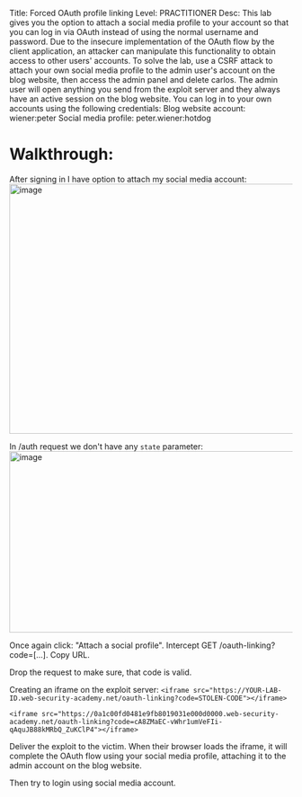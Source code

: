 Title: Forced OAuth profile linking
Level: PRACTITIONER
Desc:  This lab gives you the option to attach a social media profile to your account so that you can log in via OAuth instead of using the normal username and password. Due to the insecure implementation of the OAuth flow by the client application, an attacker can manipulate this functionality to obtain access to other users' accounts.
To solve the lab, use a CSRF attack to attach your own social media profile to the admin user's account on the blog website, then access the admin panel and delete carlos.
The admin user will open anything you send from the exploit server and they always have an active session on the blog website.
You can log in to your own accounts using the following credentials:
    Blog website account: wiener:peter
    Social media profile: peter.wiener:hotdog

# Walkthrough:

After signing in I have option to attach my social media account:
<img width="642" height="445" alt="image" src="https://github.com/user-attachments/assets/0f9b7344-03e6-454f-b9ae-b088b5b14c2e" />


In /auth request we don't have any `state` parameter:
<img width="954" height="323" alt="image" src="https://github.com/user-attachments/assets/56c18142-effb-4769-afb8-1d46294dd748" />


Once again click: "Attach a social profile".
Intercept GET /oauth-linking?code=[...]. Copy URL.

Drop the request to make sure, that code is valid.

Creating an iframe on the exploit server: `<iframe src="https://YOUR-LAB-ID.web-security-academy.net/oauth-linking?code=STOLEN-CODE"></iframe>`

`<iframe src="https://0a1c00fd0481e9fb8019031e000d0000.web-security-academy.net/oauth-linking?code=cA8ZMaEC-vWhr1umVeFIi-qAquJB88kMRbQ_ZuKClP4"></iframe>`

Deliver the exploit to the victim. When their browser loads the iframe, it will complete the OAuth flow using your social media profile, attaching it to the admin account on the blog website.

Then try to login using social media account.


